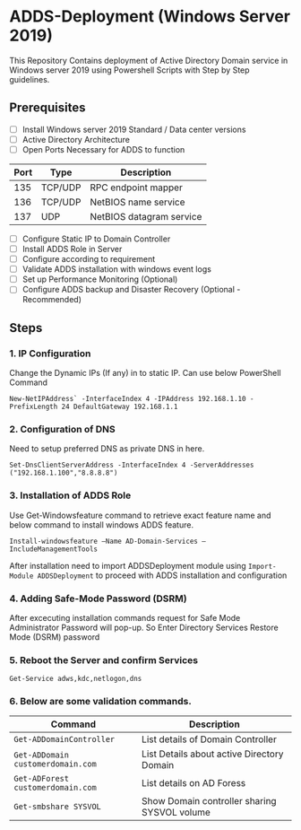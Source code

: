 # ADDS-Deployment (Windows Server 2019)

This Repository Contains deployment of Active Directory Domain service in Windows server 2019 using Powershell Scripts with Step by Step guidelines. 
## Prerequisites
 - [ ] Install Windows server 2019 Standard / Data center versions
 - [ ] Active Directory Architecture
 - [ ] Open Ports Necessary for ADDS to function
		 
|               Port |Type                          |Description                       |
|----------------|-------------------------------|-----------------------------|
|135|TCP/UDP       |RPC endpoint mapper         |
|   136       |TCP/UDP           |NetBIOS name service            |
|137          |UDP|NetBIOS datagram service|

 - [ ] Configure Static IP to Domain Controller
 - [ ] Install ADDS Role in Server 
 - [ ] Configure according to requirement
 - [ ] Validate ADDS installation with windows event logs
 - [ ] Set up Performance Monitoring (Optional)
 - [ ] Configure ADDS backup and Disaster Recovery (Optional - Recommended)
 
 ## Steps
 
 ### 1. IP Configuration
   
   Change the Dynamic IPs (If any) in to static IP. Can use below PowerShell Command
  
   ```New-NetIPAddress` -InterfaceIndex 4 -IPAddress 192.168.1.10 -PrefixLength 24 DefaultGateway 192.168.1.1```
	
 ### 2. Configuration of DNS 
   Need to setup preferred DNS as private DNS in here.
	
   ```Set-DnsClientServerAddress -InterfaceIndex 4 -ServerAddresses ("192.168.1.100","8.8.8.8")```
	
### 3. Installation of ADDS Role
   Use Get-Windowsfeature command to retrieve exact feature name and below command to install windows ADDS feature.
	
   ```Install-windowsfeature –Name AD-Domain-Services –IncludeManagementTools```
	
   After installation need to import ADDSDeployment module using ```Import-Module ADDSDeployment``` to proceed with ADDS installation and configuration
   
### 4. Adding Safe-Mode Password (DSRM)

  After excecuting installation commands request for Safe Mode Administrator Password will pop-up. So Enter Directory Services Restore Mode (DSRM)  password
### 5. Reboot the Server and confirm Services

   ```Get-Service adws,kdc,netlogon,dns```
   
### 6. Below are some validation commands.

|Command|Description  |
|---------------|--|
|```Get-ADDomainController```              |  List details of Domain Controller|
|```Get-ADDomain customerdomain.com```		| List Details about active Directory Domain |
|```Get-ADForest customerdomain.com``` | List details on AD Foress|
|```Get-smbshare SYSVOL``` | Show Domain controller sharing SYSVOL volume |

	
